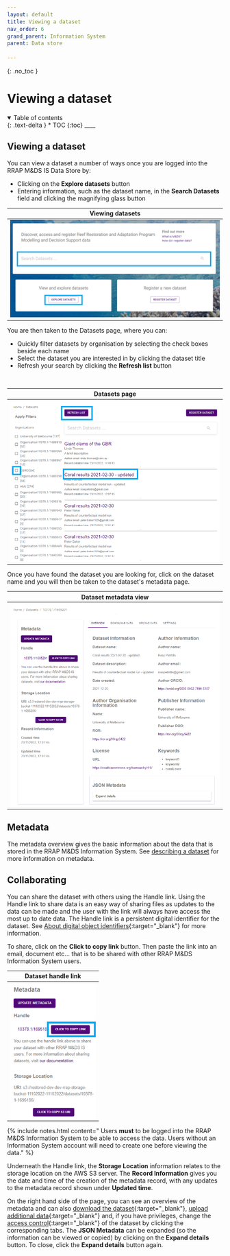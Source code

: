 ```yaml
---
layout: default
title: Viewing a dataset
nav_order: 6
grand_parent: Information System
parent: Data store

---
```

{: .no_toc }
# Viewing a dataset
<details  open markdown="block">
  <summary>
    Table of contents
  </summary>
{: .text-delta }
* TOC
{:toc}
____
</details>

## Viewing a dataset
You can view a dataset a number of ways once you are logged into the RRAP M&DS IS Data Store by:

* Clicking on the **Explore datasets** button
* Entering information, such as the dataset name, in the **Search Datasets** field and clicking the magnifying glass button



|                                     Viewing datasets                             |
| :-----------------------------------------------------------------------------: |
| <img src="../../assets/images/data_store/viewDataset.png" alt="drawing" width="600"/>      |

You are then taken to the Datasets page, where you can:
* Quickly filter datasets by organisation by selecting the check boxes beside each name
* Select the dataset you are interested in by clicking the dataset title 
* Refresh your search by clicking the **Refresh list** button

<br>

|                                     Datasets page                               |
| :-----------------------------------------------------------------------------: |
| <img src="../../assets/images/data_store/viewDataset2.png" alt="drawing" width="600"/>     |



Once you have found the dataset you are looking for, click on the dataset name and you will then be taken to the dataset's metadata page.

|                                   Dataset metadata view                     |
| :------------------------------------------------------------------------------: |
| <img src="../../assets/images/data_store/viewDataset3.png" alt="drawing" width="600"/>      |

## Metadata
The metadata overview gives the basic information about the data that is stored in the RRAP M&DS Information System. See [describing a dataset](../data-store/describing-dataset.md) for more information on metadata.


## Collaborating
You can share the dataset with others using the Handle link. Using the Handle link to share data is an easy way of sharing files as updates to the data can be made and the user with the link will always have access the most up to date data.
The Handle link is a persistent digital identifier for the dataset. See [About digital object identifiers](../digital-object-identifiers.html){:target="\_blank"} for more information.  
  
To share, click on the **Click to copy link** button. Then paste the link into an email, document etc... that is to be shared with other RRAP M&DS Information System users. 

|                                     Dataset handle link                           |
| :-------------------------------------------------------------------------: |
|<img src="../../assets/images/data_store/shareDataset.png" alt="drawing" width="200" align ="left"/>      | 
 

{% include notes.html content=" Users <strong>must</strong> to be logged into the RRAP M&DS Information System to be able to access the data. Users without an Information System account will need to create one before viewing the data." %}

Underneath the Handle link, the **Storage Location** information relates to the storage location on the AWS S3 server. The **Record Information** gives you the date and time of the creation of the metadata record, with any updates to the metadata record shown under **Updated time**.

On the right hand side of the page, you can see an overview of the metadata and can also [download the dataset](../data-store/downloading-datasets.html){:target="\_blank"}, [upload additional data](../data-store/registering-and-uploading-a-dataset.html){:target="\_blank"} and, if you have privileges, change the [access control](../data-store/access-control.md){:target="\_blank"} of the dataset by clicking the corresponding tabs. The **JSON Metadata** can be expanded (so the information can be viewed or copied) by clicking on the **Expand details** button. To close, click the **Expand details** button again. 

